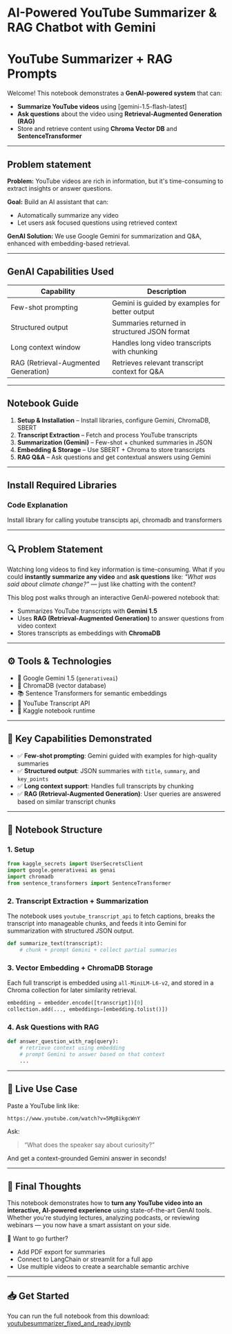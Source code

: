 # AI-Powered YouTube Summarizer & RAG Chatbot with Gemini

# YouTube Summarizer + RAG Prompts

Welcome! This notebook demonstrates a **GenAI-powered system** that can:
-  **Summarize YouTube videos** using [gemini-1.5-flash-latest]
-  **Ask questions** about the video using **Retrieval-Augmented Generation (RAG)**
-  Store and retrieve content using **Chroma Vector DB** and **SentenceTransformer**

---

## Problem statement

**Problem:** YouTube videos are rich in information, but it's time-consuming to extract insights or answer questions.

**Goal:** Build an AI assistant that can:
- Automatically summarize any video
- Let users ask focused questions using retrieved context

**GenAI Solution:** We use Google Gemini for summarization and Q&A, enhanced with embedding-based retrieval.

---

## GenAI Capabilities Used

| Capability            | Description                                      |
|----------------------|--------------------------------------------------|
| Few-shot prompting   | Gemini is guided by examples for better output   |
| Structured output    | Summaries returned in structured JSON format     |
| Long context window  | Handles long video transcripts with chunking     |
| RAG (Retrieval-Augmented Generation) | Retrieves relevant transcript context for Q&A |

---

## Notebook Guide

1. **Setup & Installation** – Install libraries, configure Gemini, ChromaDB, SBERT
2. **Transcript Extraction** – Fetch and process YouTube transcripts
3. **Summarization (Gemini)** – Few-shot + chunked summaries in JSON
4. **Embedding & Storage** – Use SBERT + Chroma to store transcripts
5. **RAG Q&A** – Ask questions and get contextual answers using Gemini

---

## Install Required Libraries

### Code Explanation
Install library for calling youtube transcipts api, chromadb and transformers

---

## 🔍 Problem Statement

Watching long videos to find key information is time-consuming. What if you could **instantly summarize any video** and **ask questions** like: _"What was said about climate change?"_ — just like chatting with the content?

This blog post walks through an interactive GenAI-powered notebook that:
- Summarizes YouTube transcripts with **Gemini 1.5**
- Uses **RAG (Retrieval-Augmented Generation)** to answer questions from video context
- Stores transcripts as embeddings with **ChromaDB**

---

## ⚙️ Tools & Technologies

- 🧠 Google Gemini 1.5 (`generativeai`)
- 🧩 ChromaDB (vector database)
- 📚 Sentence Transformers for semantic embeddings
- 🎥 YouTube Transcript API
- 🧪 Kaggle notebook runtime

---

## 🚀 Key Capabilities Demonstrated

- ✅ **Few-shot prompting**: Gemini guided with examples for high-quality summaries
- ✅ **Structured output**: JSON summaries with `title`, `summary`, and `key_points`
- ✅ **Long context support**: Handles full transcripts by chunking
- ✅ **RAG (Retrieval-Augmented Generation)**: User queries are answered based on similar transcript chunks

---

## 🧱 Notebook Structure

### 1. Setup

```python
from kaggle_secrets import UserSecretsClient
import google.generativeai as genai
import chromadb
from sentence_transformers import SentenceTransformer
```

### 2. Transcript Extraction + Summarization

The notebook uses `youtube_transcript_api` to fetch captions, breaks the transcript into manageable chunks, and feeds it into Gemini for summarization with structured JSON output.

```python
def summarize_text(transcript):
    # chunk + prompt Gemini + collect partial summaries
```

### 3. Vector Embedding + ChromaDB Storage

Each full transcript is embedded using `all-MiniLM-L6-v2`, and stored in a Chroma collection for later similarity retrieval.

```python
embedding = embedder.encode([transcript])[0]
collection.add(..., embeddings=[embedding.tolist()])
```

### 4. Ask Questions with RAG

```python
def answer_question_with_rag(query):
    # retrieve context using embedding
    # prompt Gemini to answer based on that context
    ...
```

---

## 🤖 Live Use Case

Paste a YouTube link like:

```text
https://www.youtube.com/watch?v=5MgBikgcWnY
```

Ask:
> “What does the speaker say about curiosity?”

And get a context-grounded Gemini answer in seconds!

---

## 📌 Final Thoughts

This notebook demonstrates how to **turn any YouTube video into an interactive, AI-powered experience** using state-of-the-art GenAI tools. Whether you're studying lectures, analyzing podcasts, or reviewing webinars — you now have a smart assistant on your side.

🧠 Want to go further?
- Add PDF export for summaries
- Connect to LangChain or streamlit for a full app
- Use multiple videos to create a searchable semantic archive

---

## 📥 Get Started

You can run the full notebook from this download:  
[youtubesummarizer_fixed_and_ready.ipynb](sandbox:/mnt/data/youtubesummarizer_fixed_and_ready.ipynb)
